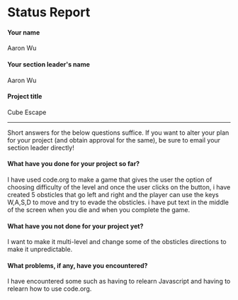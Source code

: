 # Status Report

#### Your name

Aaron Wu

#### Your section leader's name

Aaron Wu

#### Project title

Cube Escape 

***

Short answers for the below questions suffice. If you want to alter your plan for your project (and obtain approval for the same), be sure to email your section leader directly!

#### What have you done for your project so far?

I have used code.org to make a game that gives the user the option of choosing difficulty of the level and once the user clicks on the button, i have created 5 obsticles that go left and right and the player can use the keys W,A,S,D to move and try to evade the obsticles. i have put text in the middle of the screen when you die and when you complete the game. 

#### What have you not done for your project yet?

I want to make it multi-level and change some of the obsticles directions to make it unpredictable. 

#### What problems, if any, have you encountered?

I have encountered some such as having to relearn Javascript and having to relearn how to use code.org.
